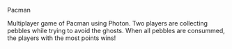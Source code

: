 Pacman

Multiplayer game of Pacman using Photon. Two players are collecting pebbles while trying to avoid the ghosts. When all pebbles are consummed, the players with the most points wins!
